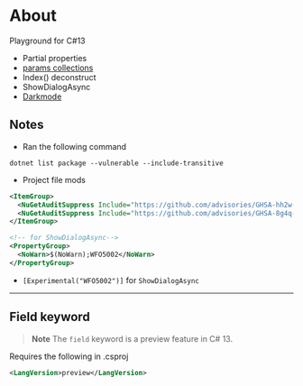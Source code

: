 # About

Playground for C#13

- Partial properties
- [params collections](https://devblogs.microsoft.com/dotnet/csharp13-calling-methods-is-easier-and-faster/)
- Index() deconstruct
- ShowDialogAsync
- [Darkmode](https://learn.microsoft.com/en-us/dotnet/desktop/winforms/whats-new/net90?view=netdesktop-9.0#dark-mode)


## Notes

- Ran the following command
```
dotnet list package --vulnerable --include-transitive
```

- Project file mods

```xml
<ItemGroup>
  <NuGetAuditSuppress Include="https://github.com/advisories/GHSA-hh2w-p6rv-4g7w" />
  <NuGetAuditSuppress Include="https://github.com/advisories/GHSA-8g4q-xg66-9fp4" />
</ItemGroup>

<!-- for ShowDialogAsync-->
<PropertyGroup>
  <NoWarn>$(NoWarn);WFO5002</NoWarn>
</PropertyGroup>
```

- `[Experimental("WFO5002")]` for `ShowDialogAsync`

---
## Field keyword

> **Note**
> The `field` keyword is a preview feature in C# 13.

Requires the following in .csproj

```xml
<LangVersion>preview</LangVersion>
```
